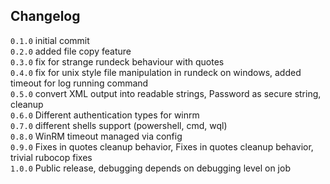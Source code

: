 ## Changelog
`0.1.0` initial commit  
`0.2.0` added file copy feature  
`0.3.0` fix for strange rundeck behaviour with quotes  
`0.4.0` fix for unix style file manipulation in rundeck on windows, added timeout for log running command  
`0.5.0` convert XML output into readable strings, Password as secure string, cleanup  
`0.6.0` Different authentication types for winrm  
`0.7.0` different shells support (powershell, cmd, wql)  
`0.8.0` WinRM timeout managed via config  
`0.9.0` Fixes in quotes cleanup behavior, Fixes in quotes cleanup behavior, trivial rubocop fixes  
`1.0.0` Public release, debugging depends on debugging level on job
